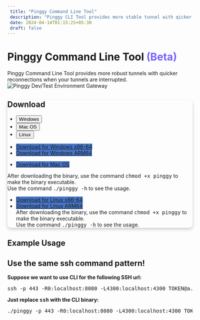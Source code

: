 ```yaml
---
 title: "Pinggy Command Line Tool"
 description: "Pinggy CLI Tool provides more stable tunnel with qicker reconnection. Use Pinggy secure tunnel for dev/test environments, to effortlessly test and preview applications and APIs."
 date: 2024-04-14T01:15:25+05:30
 draft: false 
---
```


<div class="container">
  <div class="row justify-content-evenly">
    <div class="col-lg-5">
      <div class="text-left my-lg-5">
        <h1 class="display-5 fw-bolder d-inline">
          Pinggy Command Line Tool <span style="color: #7460ff">(Beta)</span>
        </h1>
        <span class="d-block" id="lead2">
          Pinggy Command Line Tool provides more robust tunnels with quicker
          reconnections when your tunnels are interrupted.
        </span>
      </div>
    </div>
    <div class="col-lg-5 mt-3">
      <img
        src="/assets/heroImage.webp"
        class="img-fluid"
        alt="Pinggy Dev/Test Environment Gateway"
      />
    </div>
  </div>
</div>

<section class="" id="features">
  <div class="container">
    <div class="row justify-content-center align-items-center gap-2 my-3">
      <div class="col-lg-10">
        <div
          class="card p-lg-3"
          style="
            box-shadow: 0px 4px 8px rgba(0, 0, 0, 0.2);
            transition: box-shadow 0.3s ease;
            border-radius: 10px;
          "
        >
          <div class="card-body">
            <h2 class="fw-medium">Download</h2>
            <ul class="nav nav-tabs" id="myTab" role="tablist">
              <li class="nav-item" role="presentation">
                <button
                  class="nav-link active"
                  id="windows-tab"
                  data-bs-toggle="tab"
                  data-bs-target="#windows"
                  type="button"
                  role="tab"
                  aria-controls="windows"
                  aria-selected="true"
                >
                  <i class="bi bi-windows"></i> Windows
                </button>
              </li>
              <li class="nav-item" role="presentation">
                <button
                  class="nav-link"
                  id="mac-tab"
                  data-bs-toggle="tab"
                  data-bs-target="#mac"
                  type="button"
                  role="tab"
                  aria-controls="mac"
                  aria-selected="false"
                >
                  <i class="bi bi-ubuntu"></i> Mac OS
                </button>
              </li>
              <li class="nav-item" role="presentation">
                <button
                  class="nav-link"
                  id="linux-tab"
                  data-bs-toggle="tab"
                  data-bs-target="#linux"
                  type="button"
                  role="tab"
                  aria-controls="linux"
                  aria-selected="false"
                >
                  <i class="bi bi-ubuntu"></i> Linux
                </button>
              </li>
            </ul>
            <div class="tab-content" id="myTabContent">
              <div
                class="tab-pane fade show active"
                id="windows"
                role="tabpanel"
                aria-labelledby="windows-tab"
              >
                <ul class="list-group">
                  <li class="list-group-item">
                    <a
                      href="https://s3.ap-south-1.amazonaws.com/public.pinggy.binaries/v0.1.3/windows/amd64/pinggy.exe"
                      target="_blank"
                      class="btn btn-primary"
                      style="background-color: rgba(70, 117, 199, 1)"
                      >Download for Windows x86-64</a
                    >
                  </li>
                  <li class="list-group-item">
                    <a
                      href="https://s3.ap-south-1.amazonaws.com/public.pinggy.binaries/v0.1.3/windows/arm64/pinggy.exe"
                      target="_blank"
                      class="btn btn-primary"
                      style="background-color: rgba(70, 117, 199, 1)"
                      >Download for Windows ARM64</a
                    >
                  </li>
                </ul>
              </div>
              <div
                class="tab-pane fade"
                id="mac"
                role="tabpanel"
                aria-labelledby="mac-tab"
              >
                <ul class="list-group">
                  <li class="list-group-item">
                    <a
                      href="https://s3.ap-south-1.amazonaws.com/public.pinggy.binaries/v0.1.3/mac/univ/pinggy"
                      target="_blank"
                      class="btn btn-primary"
                      style="background-color: rgba(70, 117, 199, 1)"
                      >Download for Mac OS</a
                    >
                  </li>
                  </li>
                </ul>
                <div class="mt-2">After downloading the binary, use the command <kbd>chmod +x pinggy</kbd> to make the binary executable.<br>Use the command <kbd>./pinggy -h</kbd> to see the usage.</div>
              </div>
              <div
                class="tab-pane fade"
                id="linux"
                role="tabpanel"
                aria-labelledby="linux-tab"
              >
                <ul class="list-group">
                  <li class="list-group-item">
                    <a
                      href="https://s3.ap-south-1.amazonaws.com/public.pinggy.binaries/v0.1.3/linux/amd64/pinggy"
                      target="_blank"
                      class="btn btn-primary"
                      style="background-color: rgba(70, 117, 199, 1)"
                      >Download for Linux x86-64</a
                    >
                  </li>
                  <li class="list-group-item">
                    <a
                      href="https://s3.ap-south-1.amazonaws.com/public.pinggy.binaries/v0.1.3/linux/arm64/pinggy"
                      target="_blank"
                      class="btn btn-primary"
                      style="background-color: rgba(70, 117, 199, 1)"
                      >Download for Linux ARM64</a
                    >
                  </li>
                  <div class="mt-2">After downloading the binary, use the command <kbd>chmod +x pinggy</kbd> to make the binary executable.<br>Use the command <kbd>./pinggy -h</kbd> to see the usage.</div>
                </ul>
              </div>
            </div>
          </div>
        </div>
      </div>
    </div>
  </div>
</section>

<section class="py-5" id="features">
  <div class="container">
    <div class="my-3 row justify-content-center">
      <div class="col-lg-12">
        <h2 class="mb-4 text-center display-6 fw-bolder">Example Usage</h2>
      </div>
    </div>
    <div class="row justify-content-center">
      <div class="col-lg-10 mb-10 mb-lg-0">
        <div class="card featurecard p-4">
          <div
            class="feature bg-subtlegray border-subtlegray text-gray rounded-3 mb-3"
          >
            <i class="bi bi-window-stack"></i>
          </div>
          <h2 class="h3 fw-bolder">Use the same ssh command pattern!</h2>
          <b>Suppose we want to use CLI for the following SSH url:</b>
          <pre>ssh -p 443 -R0:localhost:8080 -L4300:localhost:4300 TOKEN@a.pinggy.io</pre>
          <b>Just replace <kbd>ssh</kbd> with the CLI binary:</b>
          <pre>
./pinggy -p 443 -R0:localhost:8080 -L4300:localhost:4300 TOKEN@a.pinggy.io</pre
          >
        </div>
      </div>
    </div>
  </div>
</section>
